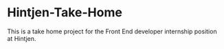 # Hintjen-Take-Home
This is a take home project for the Front End developer internship position at Hintjen.
